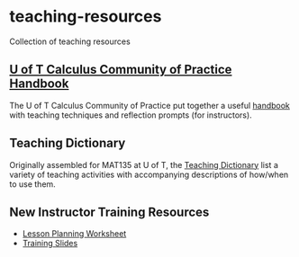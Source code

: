 # teaching-resources
Collection of teaching resources

## [U of T Calculus Community of Practice Handbook](https://github.com/AssafBarNatan/CoP-Planner/raw/main/CoP-Lesson-Plan-ToPrint.pdf)

The U of T Calculus Community of Practice put together a useful [handbook](https://github.com/AssafBarNatan/CoP-Planner/raw/main/CoP-Lesson-Plan-ToPrint.pdf)
with teaching techniques and reflection prompts (for instructors).

## Teaching Dictionary

Originally assembled for MAT135 at U of T, the [Teaching Dictionary](../../raw/main/MAT135-Teaching-Dictionary.pdf) list a variety of teaching activities with
accompanying descriptions of how/when to use them.

## New Instructor Training Resources

  - [Lesson Planning Worksheet](../../raw/main/lesson-planning/lesson-planning.pdf)
  - [Training Slides](../../raw/main/training/2022-2022-new-instructor-training.pdf)

